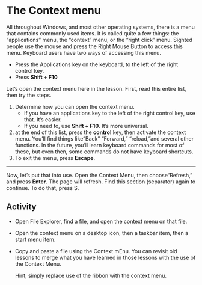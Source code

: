 # The Context menu

All throughout Windows, and most other operating systems, there is a menu that contains commonly used items. It is called quite a few things: the “applications” menu, the “context” menu, or the “right click” menu. Sighted people use the mouse and press the Right Mouse Button to access this menu. Keyboard users have two ways of accessing this menu.

- Press the Applications key on the keyboard, to the left of the right control key.
- Press **Shift + F10**

Let’s open the context menu here in the lesson. First, read this entire list, then try the steps.

1. Determine how you can open the context menu.
   - If you have an applications key to the left of the right control key, use that. It’s easier.
   - If you need to, use **Shift + F10**. It’s more universal.
2. at the end of this list, press the **control** key, then activate the context menu. You’ll find things like”Back” “Forward,” “reload,”and several other functions. In the future, you’ll learn keyboard commands for most of these, but even then, some commands do not have keyboard shortcuts.
3. To exit the menu, press **Escape**.

------------------------------------------------------------------------

Now, let’s put that into use. Open the Context Menu, then choose“Refresh,” and press **Enter**. The page will refresh. Find this section (separator) again to continue. To do that, press S.

## Activity

- Open File Explorer, find a file, and open the context menu on that file.
- Open the context menu on a desktop icon, then a taskbar item, then a start menu item.
- Copy and paste a file using the Context mEnu. You can revisit old lessons to merge what you have learned in those lessons with the use of the Context Menu.

    <aside markdown="1">

  Hint, simply replace use of the ribbon with the context menu.

    </aside>
